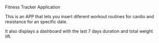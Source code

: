Fitness Tracker Application

This is an APP that lets you insert diferent workout routines for cardio and resistance for an specific date.

It also displays  a dashboard with the last 7 days duration and total weight lift.
